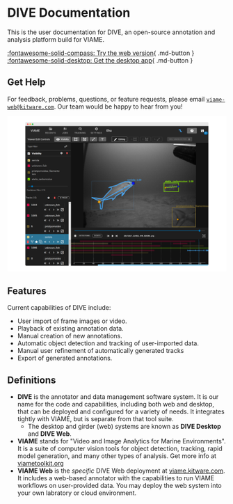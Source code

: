 # DIVE Documentation

This is the user documentation for DIVE, an open-source annotation and analysis platform build for VIAME.

[:fontawesome-solid-compass: Try the web version](Getting-Started.md){ .md-button } [:fontawesome-solid-desktop: Get the desktop app](Dive-Desktop.md){ .md-button }

## Get Help

For feedback, problems, questions, or feature requests, please email <a href="mailto:viame-web@kitware.com">`viame-web@kitware.com`</a>. Our team would be happy to hear from you!

![Home](images/Banner.png)

## Features

Current capabilities of DIVE include:

* User import of frame images or video.
* Playback of existing annotation data.
* Manual creation of new annotations.
* Automatic object detection and tracking of user-imported data.
* Manual user refinement of automatically generated tracks
* Export of generated annotations.

## Definitions

* **DIVE** is the annotator and data management software system.  It is our name for the code and capabilities, including both web and desktop, that can be deployed and configured for a variety of needs.  It integrates tightly with VIAME, but is separate from that tool suite.
  * The desktop and girder (web) systems are known as **DIVE Desktop** and **DIVE Web**.
* **VIAME** stands for "Video and Image Analytics for Marine Environments".  It is a suite of computer vision tools for object detection, tracking, rapid model generation, and many other types of analysis.  Get more info at [viametoolkit.org](https://www.viametoolkit.org/)
* **VIAME Web** is the *specific* DIVE Web deployment at [viame.kitware.com](https://viame.kitware.com). It includes a web-based annotator with the capabilities to run VIAME workflows on user-provided data.  You may deploy the web system into your own labratory or cloud environment.
